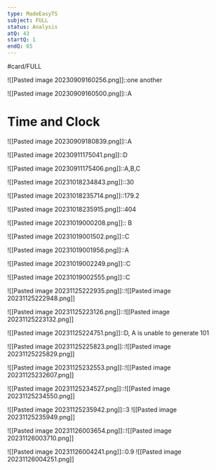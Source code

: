 ```yaml
---
type: MadeEasyTS
subject: FULL
status: Analysis
atQ: 43
startQ: 1
endQ: 65
---
```

#card/FULL 

![[Pasted image 20230909160256.png]]::one another


![[Pasted image 20230909160500.png]]::A

# Time and Clock


![[Pasted image 20230909180839.png]]::A

![[Pasted image 20230911175041.png]]::D <!--SR:!2023-11-13,2,150-->

![[Pasted image 20230911175406.png]]::A,B,C

![[Pasted image 20231018234843.png]]::30

![[Pasted image 20231018235714.png]]::179.2 <!--SR:!2023-11-13,2,150-->


![[Pasted image 20231018235915.png]]::404 <!--SR:!2023-11-13,2,150-->

![[Pasted image 20231019000208.png]]:: B

![[Pasted image 20231019001502.png]]::C

![[Pasted image 20231019001956.png]]::A <!--SR:!2023-11-13,2,150-->

![[Pasted image 20231019002249.png]]::C

![[Pasted image 20231019002555.png]]::C <!--SR:!2023-11-12,1,130-->

![[Pasted image 20231125222935.png]]::![[Pasted image 20231125222948.png]]

![[Pasted image 20231125223126.png]]::![[Pasted image 20231125223132.png]]

![[Pasted image 20231125224751.png]]::D, A is unable to generate 101

![[Pasted image 20231125225823.png]]::![[Pasted image 20231125225829.png]]

![[Pasted image 20231125232553.png]]::![[Pasted image 20231125232607.png]]

![[Pasted image 20231125234527.png]]::![[Pasted image 20231125234550.png]]

![[Pasted image 20231125235942.png]]::3 ![[Pasted image 20231125235949.png]]

![[Pasted image 20231126003654.png]]::![[Pasted image 20231126003710.png]]

![[Pasted image 20231126004241.png]]::0.9 ![[Pasted image 20231126004251.png]]

